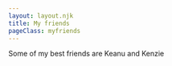 ```yaml
---
layout: layout.njk
title: My friends
pageClass: myfriends
---
```


<div class=" text">



Some of my best friends are Keanu and Kenzie

</div>